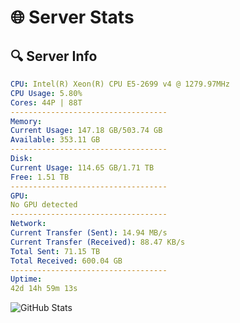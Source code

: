 # 🌐 Server Stats
## 🔍 Server Info
```yaml
CPU: Intel(R) Xeon(R) CPU E5-2699 v4 @ 1279.97MHz
CPU Usage: 5.80%
Cores: 44P | 88T
-----------------------------------
Memory:
Current Usage: 147.18 GB/503.74 GB
Available: 353.11 GB
-----------------------------------
Disk:
Current Usage: 114.65 GB/1.71 TB
Free: 1.51 TB
-----------------------------------
GPU:
No GPU detected
-----------------------------------
Network:
Current Transfer (Sent): 14.94 MB/s
Current Transfer (Received): 88.47 KB/s
Total Sent: 71.15 TB
Total Received: 600.04 GB
-----------------------------------
Uptime:
42d 14h 59m 13s
```
![GitHub Stats](https://img.shields.io/badge/Updated-2025-04-19_12:22:02-blue)